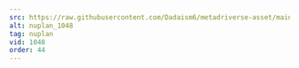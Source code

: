 ```yaml
---
src: https://raw.githubusercontent.com/Dadaism6/metadriverse-asset/main/script-nuplan-output-newcompressed/nuplan_1048.mp4
alt: nuplan_1048
tag: nuplan
vid: 1048
order: 44
---
```

